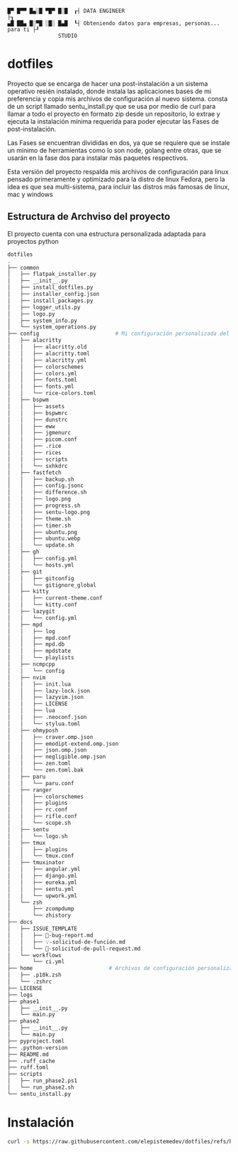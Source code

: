 ```
█▀ █▀▀ █▄░█ ▀█▀ █░█  ┎┤ DATA ENGINEER                                       ├┒
▄█ ██▄ █░▀█ ░█░ █▄█  ┖┤ Obteniendo datos para empresas, personas... para ti ├┚
                STUDIO
```

# dotfiles

Proyecto que se encarga de hacer una post-instalación a un sistema operativo resién instalado, donde instala las aplicaciones bases de mi preferencia y copia mis archivos de configuración al nuevo sistema. consta de un script llamado sentu_install.py que se usa por medio de curl para llamar a todo el proyecto en formato zip desde un repositorio, lo extrae y ejecuta la instalación mínima requerida para poder ejecutar las Fases de post-instalación.

Las Fases se encuentran divididas en dos, ya que se requiere que se instale un mínimo de herramientas como lo son node, golang entre otras, que se usarán en la fase dos para instalar más paquetes respectivos.

Esta versión del proyecto respalda mis archivos de configuración para linux pensado primeramente y optimizado para la distro de linux Fedora, pero la idea es que sea multi-sistema, para incluir las distros más famosas de linux, mac y windows



## Estructura de Archviso del proyecto

El proyecto cuenta con una estructura personalizada adaptada para proyectos python

```bash
dotfiles
.
├── common
│   ├── flatpak_installer.py
│   ├── __init__.py
│   ├── install_dotfiles.py
│   ├── installer_config.json
│   ├── install_packages.py
│   ├── logger_utils.py
│   ├── logo.py
│   ├── system_info.py
│   └── system_operations.py
├── config                        # Mi configuración personalizada del sistema operativo
│   ├── alacritty
│   │   ├── alacritty.old
│   │   ├── alacritty.toml
│   │   ├── alacritty.yml
│   │   ├── colorschemes
│   │   ├── colors.yml
│   │   ├── fonts.toml
│   │   ├── fonts.yml
│   │   └── rice-colors.toml
│   ├── bspwm
│   │   ├── assets
│   │   ├── bspwmrc
│   │   ├── dunstrc
│   │   ├── eww
│   │   ├── jgmenurc
│   │   ├── picom.conf
│   │   ├── .rice
│   │   ├── rices
│   │   ├── scripts
│   │   └── sxhkdrc
│   ├── fastfetch
│   │   ├── backup.sh
│   │   ├── config.jsonc
│   │   ├── difference.sh
│   │   ├── logo.png
│   │   ├── progress.sh
│   │   ├── sentu-logo.png
│   │   ├── theme.sh
│   │   ├── timer.sh
│   │   ├── ubuntu.png
│   │   ├── ubuntu.webp
│   │   └── update.sh
│   ├── gh
│   │   ├── config.yml
│   │   └── hosts.yml
│   ├── git
│   │   ├── gitconfig
│   │   └── gitignore_global
│   ├── kitty
│   │   ├── current-theme.conf
│   │   └── kitty.conf
│   ├── lazygit
│   │   └── config.yml
│   ├── mpd
│   │   ├── log
│   │   ├── mpd.conf
│   │   ├── mpd.db
│   │   ├── mpdstate
│   │   └── playlists
│   ├── ncmpcpp
│   │   └── config
│   ├── nvim
│   │   ├── init.lua
│   │   ├── lazy-lock.json
│   │   ├── lazyvim.json
│   │   ├── LICENSE
│   │   ├── lua
│   │   ├── .neoconf.json
│   │   └── stylua.toml
│   ├── ohmyposh
│   │   ├── craver.omp.json
│   │   ├── emodipt-extend.omp.json
│   │   ├── json.omp.json
│   │   ├── negligible.omp.json
│   │   ├── zen.toml
│   │   └── zen.toml.bak
│   ├── paru
│   │   └── paru.conf
│   ├── ranger
│   │   ├── colorschemes
│   │   ├── plugins
│   │   ├── rc.conf
│   │   ├── rifle.conf
│   │   └── scope.sh
│   ├── sentu
│   │   └── logo.sh
│   ├── tmux
│   │   ├── plugins
│   │   └── tmux.conf
│   ├── tmuxinator
│   │   ├── angular.yml
│   │   ├── django.yml
│   │   ├── eureka.yml
│   │   ├── sentu.yml
│   │   └── upwork.yml
│   └── zsh
│       ├── zcompdump
│       └── zhistory
├── docs
│   ├── ISSUE_TEMPLATE
│   │   ├── 🐞-bug-report.md
│   │   ├── 💡-solicitud-de-función.md
│   │   └── 🎯-solicitud-de-pull-request.md
│   └── workflows
│       └── ci.yml
├── home                        # Archivos de configuración personalizada para mi sistema operativo
│   ├── .p10k.zsh
│   └── .zshrc
├── LICENSE
├── logs
├── phase1
│   ├── __init__.py
│   └── main.py
├── phase2
│   ├── __init__.py
│   └── main.py
├── pyproject.toml
├── .python-version
├── README.md
├── .ruff_cache
├── ruff.toml
├── scripts
│   ├── run_phase2.ps1
│   └── run_phase2.sh
└── sentu_install.py

```

# 

# Instalación

```bash
curl -s https://raw.githubusercontent.com/elepistemedev/dotfiles/refs/heads/feature/better_man/sentu_install.py | python3
```
